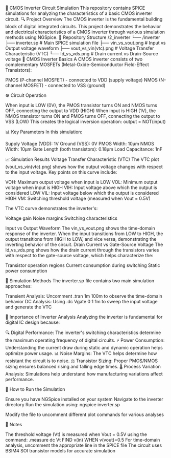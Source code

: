 🔄 CMOS Inverter Circuit Simulation
This repository contains SPICE simulations for analyzing the characteristics of a basic CMOS inverter circuit.
🔍 Project Overview
The CMOS inverter is the fundamental building block of digital integrated circuits. This project demonstrates the behavior and electrical characteristics of a CMOS inverter through various simulation methods using NGSpice.
📁 Repository Structure
/2_inverter
└── /inverter
    ├── inverter.sp            # Main SPICE simulation file
    ├── vin_vs_vout.png        # Input vs Output voltage waveform
    ├── vout_vs_vin(vtc).png   # Voltage Transfer Characteristic (VTC)
    └── Id_vs_vds.png          # Drain current vs Drain-Source voltage
🔧 CMOS Inverter Basics
A CMOS inverter consists of two complementary MOSFETs (Metal-Oxide-Semiconductor Field-Effect Transistors):

PMOS (P-channel MOSFET) - connected to VDD (supply voltage)
NMOS (N-channel MOSFET) - connected to VSS (ground)

⚙️ Circuit Operation

When input is LOW (0V), the PMOS transistor turns ON and NMOS turns OFF, connecting the output to VDD (HIGH)
When input is HIGH (1V), the NMOS transistor turns ON and PMOS turns OFF, connecting the output to VSS (LOW)
This creates the logical inversion operation: output = NOT(input)

📊 Key Parameters
In this simulation:

Supply Voltage (VDD): 1V
Ground (VSS): 0V
PMOS Width: 10μm
NMOS Width: 10μm
Gate Length (both transistors): 0.18μm
Load Capacitance: 1nF

📈 Simulation Results
Voltage Transfer Characteristic (VTC)
The VTC plot (vout_vs_vin(vtc).png) shows how the output voltage changes with respect to the input voltage. Key points on this curve include:

VOH: Maximum output voltage when input is LOW
VOL: Minimum output voltage when input is HIGH
VIH: Input voltage above which the output is considered LOW
VIL: Input voltage below which the output is considered HIGH
VM: Switching threshold voltage (measured when Vout = 0.5V)

The VTC curve demonstrates the inverter's:

Voltage gain
Noise margins
Switching characteristics

Input vs Output Waveform
The vin_vs_vout.png shows the time-domain response of the inverter. When the input transitions from LOW to HIGH, the output transitions from HIGH to LOW, and vice versa, demonstrating the inverting behavior of the circuit.
Drain Current vs Gate-Source Voltage
The Id_vs_vds.png shows how the drain current through the transistors varies with respect to the gate-source voltage, which helps characterize the:

Transistor operation regions
Current consumption during switching
Static power consumption

🧪 Simulation Methods
The inverter.sp file contains two main simulation approaches:

Transient Analysis: Uncomment .tran 1m 100m to observe the time-domain behavior
DC Analysis: Using .dc Vgate 0 1 1m to sweep the input voltage and generate the VTC

🔑 Importance of Inverter Analysis
Analyzing the inverter is fundamental for digital IC design because:

🔍 Digital Performance: The inverter's switching characteristics determine the maximum operating frequency of digital circuits.
⚡ Power Consumption: Understanding the current draw during static and dynamic operation helps optimize power usage.
📊 Noise Margins: The VTC helps determine how resistant the circuit is to noise.
⚖️ Transistor Sizing: Proper PMOS/NMOS sizing ensures balanced rising and falling edge times.
🌡️ Process Variation Analysis: Simulations help understand how manufacturing variations affect performance.

🚀 How to Run the Simulation

Ensure you have NGSpice installed on your system
Navigate to the inverter directory
Run the simulation using:
ngspice inverter.sp

Modify the file to uncomment different plot commands for various analyses

📝 Notes

The threshold voltage (Vt) is measured when Vout = 0.5V using the command: .measure dc Vt FIND v(in) WHEN v(vout)=0.5
For time-domain analysis, uncomment the appropriate line in the SPICE file
The circuit uses BSIM4 SOI transistor models for accurate simulation
